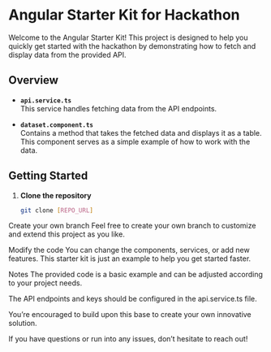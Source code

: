 # Angular Starter Kit for Hackathon

Welcome to the Angular Starter Kit! This project is designed to help you quickly get started with the hackathon by demonstrating how to fetch and display data from the provided API.

## Overview

- **`api.service.ts`**  
  This service handles fetching data from the API endpoints.

- **`dataset.component.ts`**  
  Contains a method that takes the fetched data and displays it as a table. This component serves as a simple example of how to work with the data.

## Getting Started

1. **Clone the repository**  
   ```bash
   git clone [REPO_URL]
Create your own branch
Feel free to create your own branch to customize and extend this project as you like.

Modify the code
You can change the components, services, or add new features. This starter kit is just an example to help you get started faster.

Notes
The provided code is a basic example and can be adjusted according to your project needs.

The API endpoints and keys should be configured in the api.service.ts file.

You’re encouraged to build upon this base to create your own innovative solution.

If you have questions or run into any issues, don’t hesitate to reach out!
